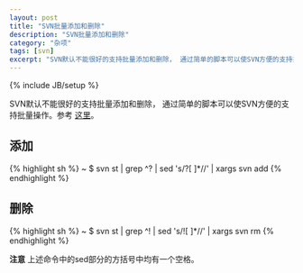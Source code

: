 ```yaml
---
layout: post
title: "SVN批量添加和删除"
description: "SVN批量添加和删除"
category: "杂项"
tags: [svn]
excerpt: "SVN默认不能很好的支持批量添加和删除， 通过简单的脚本可以使SVN方便的支持批量操作。"
---
```

{% include JB/setup %}

SVN默认不能很好的支持批量添加和删除， 通过简单的脚本可以使SVN方便的支持批量操作。参考 [这里](http://www.base-10.net/blog/2009/12/11/subversion-bulk-add-or-remove/)。

## 添加
{% highlight sh %}
~ $ svn st | grep ^? | sed 's/?[ ]*//' | xargs svn add
{% endhighlight %}

## 删除
{% highlight sh %}
~ $ svn st | grep ^! | sed 's/![ ]*//' | xargs svn rm
{% endhighlight %}

**注意** 上述命令中的sed部分的方括号中均有一个空格。
